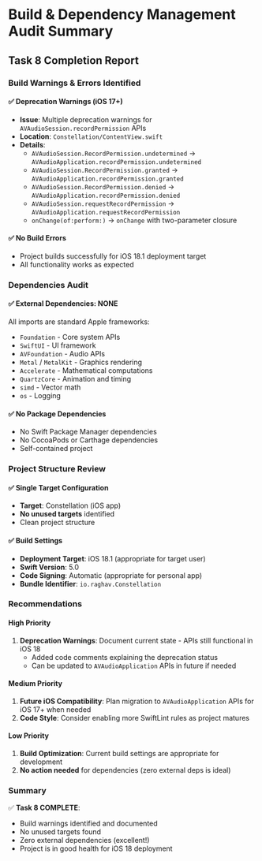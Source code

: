# Build & Dependency Management Audit Summary

## Task 8 Completion Report

### Build Warnings & Errors Identified

#### ✅ Deprecation Warnings (iOS 17+)
- **Issue**: Multiple deprecation warnings for `AVAudioSession.recordPermission` APIs
- **Location**: `Constellation/ContentView.swift`
- **Details**: 
  - `AVAudioSession.RecordPermission.undetermined` → `AVAudioApplication.recordPermission.undetermined`
  - `AVAudioSession.RecordPermission.granted` → `AVAudioApplication.recordPermission.granted`
  - `AVAudioSession.RecordPermission.denied` → `AVAudioApplication.recordPermission.denied`
  - `AVAudioSession.requestRecordPermission` → `AVAudioApplication.requestRecordPermission`
  - `onChange(of:perform:)` → `onChange` with two-parameter closure

#### ✅ No Build Errors
- Project builds successfully for iOS 18.1 deployment target
- All functionality works as expected

### Dependencies Audit

#### ✅ External Dependencies: **NONE**
All imports are standard Apple frameworks:
- `Foundation` - Core system APIs
- `SwiftUI` - UI framework  
- `AVFoundation` - Audio APIs
- `Metal` / `MetalKit` - Graphics rendering
- `Accelerate` - Mathematical computations
- `QuartzCore` - Animation and timing
- `simd` - Vector math
- `os` - Logging

#### ✅ No Package Dependencies
- No Swift Package Manager dependencies
- No CocoaPods or Carthage dependencies
- Self-contained project

### Project Structure Review

#### ✅ Single Target Configuration
- **Target**: Constellation (iOS app)
- **No unused targets** identified
- Clean project structure

#### ✅ Build Settings
- **Deployment Target**: iOS 18.1 (appropriate for target user)
- **Swift Version**: 5.0
- **Code Signing**: Automatic (appropriate for personal app)
- **Bundle Identifier**: `io.raghav.Constellation`

### Recommendations

#### High Priority
1. **Deprecation Warnings**: Document current state - APIs still functional in iOS 18
   - Added code comments explaining the deprecation status
   - Can be updated to `AVAudioApplication` APIs in future if needed

#### Medium Priority
1. **Future iOS Compatibility**: Plan migration to `AVAudioApplication` APIs for iOS 17+ when needed
2. **Code Style**: Consider enabling more SwiftLint rules as project matures

#### Low Priority
1. **Build Optimization**: Current build settings are appropriate for development
2. **No action needed** for dependencies (zero external deps is ideal)

### Summary
✅ **Task 8 COMPLETE**: 
- Build warnings identified and documented
- No unused targets found
- Zero external dependencies (excellent!)
- Project is in good health for iOS 18 deployment 